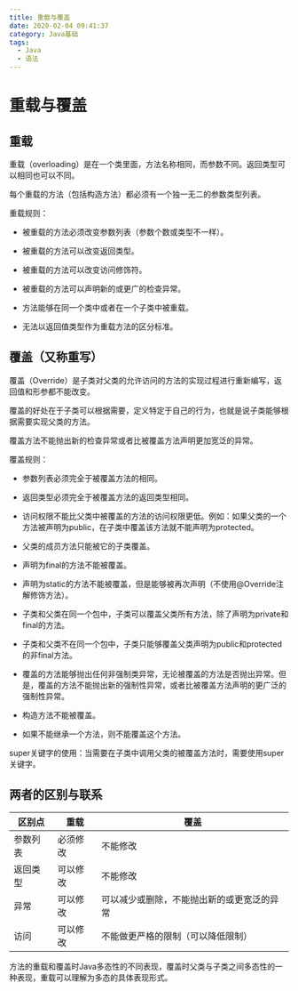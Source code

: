 ```yaml
---
title: 重载与覆盖
date: 2020-02-04 09:41:37
category: Java基础
tags: 
  - Java
  - 语法
---
```


# 重载与覆盖

## 重载

重载（overloading）是在一个类里面，方法名称相同，而参数不同。返回类型可以相同也可以不同。

每个重载的方法（包括构造方法）都必须有一个独一无二的参数类型列表。

重载规则：

- 被重载的方法必须改变参数列表（参数个数或类型不一样）。

- 被重载的方法可以改变返回类型。

- 被重载的方法可以改变访问修饰符。

- 被重载的方法可以声明新的或更广的检查异常。

- 方法能够在同一个类中或者在一个子类中被重载。

- 无法以返回值类型作为重载方法的区分标准。

## 覆盖（又称重写）

覆盖（Override）是子类对父类的允许访问的方法的实现过程进行重新编写，返回值和形参都不能改变。

覆盖的好处在于子类可以根据需要，定义特定于自己的行为，也就是说子类能够根据需要实现父类的方法。

覆盖方法不能抛出新的检查异常或者比被覆盖方法声明更加宽泛的异常。

覆盖规则：

- 参数列表必须完全于被覆盖方法的相同。

- 返回类型必须完全于被覆盖方法的返回类型相同。

- 访问权限不能比父类中被覆盖的方法的访问权限更低。例如：如果父类的一个方法被声明为public，在子类中覆盖该方法就不能声明为protected。

- 父类的成员方法只能被它的子类覆盖。

- 声明为final的方法不能被覆盖。

- 声明为static的方法不能被覆盖，但是能够被再次声明（不使用@Override注解修饰方法）。

- 子类和父类在同一个包中，子类可以覆盖父类所有方法，除了声明为private和final的方法。

- 子类和父类不在同一个包中，子类只能够覆盖父类声明为public和protected的非final方法。

- 覆盖的方法能够抛出任何非强制类异常，无论被覆盖的方法是否抛出异常。但是，覆盖的方法不能抛出新的强制性异常，或者比被覆盖方法声明的更广泛的强制性异常。

- 构造方法不能被覆盖。

- 如果不能继承一个方法，则不能覆盖这个方法。

super关键字的使用：当需要在子类中调用父类的被覆盖方法时，需要使用super关键字。

## 两者的区别与联系

|区别点|重载|覆盖|
|---|---|---|
|参数列表|必须修改|不能修改|
|返回类型|可以修改|不能修改|
|异常|可以修改|可以减少或删除，不能抛出新的或更宽泛的异常|
|访问|可以修改|不能做更严格的限制（可以降低限制）|

方法的重载和覆盖时Java多态性的不同表现，覆盖时父类与子类之间多态性的一种表现，重载可以理解为多态的具体表现形式。